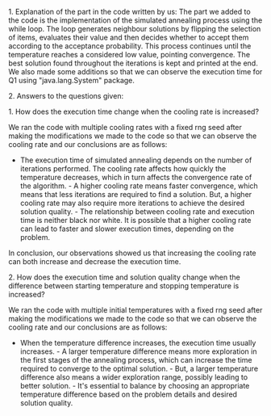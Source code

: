 1\. Explanation of the part in the code written by us: The part we added
to the code is the implementation of the simulated annealing process
using the while loop. The loop generates neighbour solutions by flipping
the selection of items, evaluates their value and then decides whether
to accept them according to the acceptance probability. This process
continues until the temperature reaches a considered low value, pointing
convergence. The best solution found throughout the iterations is kept
and printed at the end. We also made some additions so that we can
observe the execution time for Q1 using "java.lang.System" package.

2\. Answers to the questions given:

1\. How does the execution time change when the cooling rate is
increased?

We ran the code with multiple cooling rates with a fixed rng seed after
making the modifications we made to the code so that we can observe the
cooling rate and our conclusions are as follows:

 - The execution time of simulated annealing depends on the number of
iterations performed. The cooling rate affects how quickly the
temperature decreases, which in turn affects the convergence rate of the
algorithm.  - A higher cooling rate means faster convergence, which
means that less iterations are required to find a solution. But, a
higher cooling rate may also require more iterations to achieve the
desired solution quality.  - The relationship between cooling rate and
execution time is neither black nor white. It is possible that a higher
cooling rate can lead to faster and slower execution times, depending on
the problem.

In conclusion, our observations showed us that increasing the cooling
rate can both increase and decrease the execution time.

2\. How does the execution time and solution quality change when the
difference between starting temperature and stopping temperature is
increased?

We ran the code with multiple initial temperatures with a fixed rng seed
after making the modifications we made to the code so that we can
observe the cooling rate and our conclusions are as follows:

 - When the temperature difference increases, the execution time usually
increases.  - A larger temperature difference means more exploration in
the first stages of the annealing process, which can increase the time
required to converge to the optimal solution.  - But, a larger
temperature difference also means a wider exploration range, possibly
leading to better solution.  - It\'s essential to balance by choosing an
appropriate temperature difference based on the problem details and
desired solution quality.
